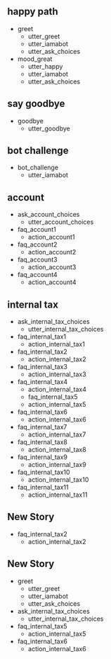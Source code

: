 ## happy path
* greet
  - utter_greet
  - utter_iamabot
  - utter_ask_choices
* mood_great
  - utter_happy
  - utter_iamabot
  - utter_ask_choices

<!-- ## sad path 1
* greet
  - utter_greet
* mood_unhappy
  - utter_cheer_up
  - utter_did_that_help
* affirm
  - utter_happy

## sad path 2
* greet
  - utter_greet
* mood_unhappy
  - utter_cheer_up
  - utter_did_that_help
* deny
  - utter_goodbye -->

## say goodbye
* goodbye
  - utter_goodbye

## bot challenge
* bot_challenge
  - utter_iamabot

## account
* ask_account_choices
  - utter_account_choices
* faq_account1
  - action_account1
* faq_account2
  - action_account2
* faq_account3
  - action_account3
* faq_account4
  - action_account4

## internal tax
* ask_internal_tax_choices
  - utter_internal_tax_choices
* faq_internal_tax1
  - action_internal_tax1
* faq_internal_tax2
  - action_internal_tax2
* faq_internal_tax3
  - action_internal_tax3
* faq_internal_tax4
  - action_internal_tax4
  * faq_internal_tax5
  - action_internal_tax5
* faq_internal_tax6
  - action_internal_tax6
* faq_internal_tax7
  - action_internal_tax7
* faq_internal_tax8
  - action_internal_tax8
* faq_internal_tax9
  - action_internal_tax9
* faq_internal_tax10
  - action_internal_tax10
* faq_internal_tax11
  - action_internal_tax11

## New Story

* faq_internal_tax2
    - action_internal_tax2

## New Story

* greet
    - utter_greet
    - utter_iamabot
    - utter_ask_choices
* ask_internal_tax_choices
    - utter_internal_tax_choices
* faq_internal_tax5
    - action_internal_tax5
* faq_internal_tax6
    - action_internal_tax6
